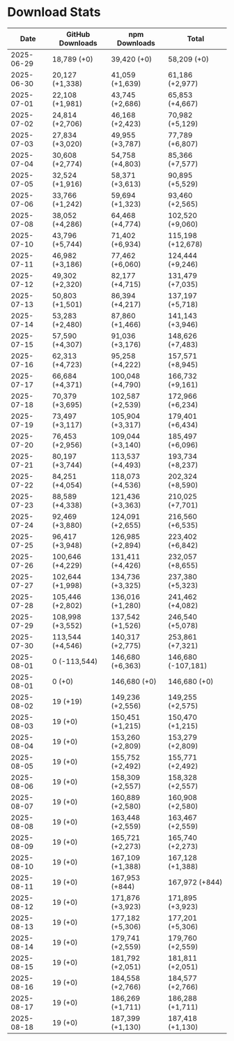 # Download Stats

| Date       | GitHub Downloads | npm Downloads    | Total              |
| ---------- | ---------------- | ---------------- | ------------------ |
| 2025-06-29 | 18,789 (+0)      | 39,420 (+0)      | 58,209 (+0)        |
| 2025-06-30 | 20,127 (+1,338)  | 41,059 (+1,639)  | 61,186 (+2,977)    |
| 2025-07-01 | 22,108 (+1,981)  | 43,745 (+2,686)  | 65,853 (+4,667)    |
| 2025-07-02 | 24,814 (+2,706)  | 46,168 (+2,423)  | 70,982 (+5,129)    |
| 2025-07-03 | 27,834 (+3,020)  | 49,955 (+3,787)  | 77,789 (+6,807)    |
| 2025-07-04 | 30,608 (+2,774)  | 54,758 (+4,803)  | 85,366 (+7,577)    |
| 2025-07-05 | 32,524 (+1,916)  | 58,371 (+3,613)  | 90,895 (+5,529)    |
| 2025-07-06 | 33,766 (+1,242)  | 59,694 (+1,323)  | 93,460 (+2,565)    |
| 2025-07-08 | 38,052 (+4,286)  | 64,468 (+4,774)  | 102,520 (+9,060)   |
| 2025-07-10 | 43,796 (+5,744)  | 71,402 (+6,934)  | 115,198 (+12,678)  |
| 2025-07-11 | 46,982 (+3,186)  | 77,462 (+6,060)  | 124,444 (+9,246)   |
| 2025-07-12 | 49,302 (+2,320)  | 82,177 (+4,715)  | 131,479 (+7,035)   |
| 2025-07-13 | 50,803 (+1,501)  | 86,394 (+4,217)  | 137,197 (+5,718)   |
| 2025-07-14 | 53,283 (+2,480)  | 87,860 (+1,466)  | 141,143 (+3,946)   |
| 2025-07-15 | 57,590 (+4,307)  | 91,036 (+3,176)  | 148,626 (+7,483)   |
| 2025-07-16 | 62,313 (+4,723)  | 95,258 (+4,222)  | 157,571 (+8,945)   |
| 2025-07-17 | 66,684 (+4,371)  | 100,048 (+4,790) | 166,732 (+9,161)   |
| 2025-07-18 | 70,379 (+3,695)  | 102,587 (+2,539) | 172,966 (+6,234)   |
| 2025-07-19 | 73,497 (+3,117)  | 105,904 (+3,317) | 179,401 (+6,434)   |
| 2025-07-20 | 76,453 (+2,956)  | 109,044 (+3,140) | 185,497 (+6,096)   |
| 2025-07-21 | 80,197 (+3,744)  | 113,537 (+4,493) | 193,734 (+8,237)   |
| 2025-07-22 | 84,251 (+4,054)  | 118,073 (+4,536) | 202,324 (+8,590)   |
| 2025-07-23 | 88,589 (+4,338)  | 121,436 (+3,363) | 210,025 (+7,701)   |
| 2025-07-24 | 92,469 (+3,880)  | 124,091 (+2,655) | 216,560 (+6,535)   |
| 2025-07-25 | 96,417 (+3,948)  | 126,985 (+2,894) | 223,402 (+6,842)   |
| 2025-07-26 | 100,646 (+4,229) | 131,411 (+4,426) | 232,057 (+8,655)   |
| 2025-07-27 | 102,644 (+1,998) | 134,736 (+3,325) | 237,380 (+5,323)   |
| 2025-07-28 | 105,446 (+2,802) | 136,016 (+1,280) | 241,462 (+4,082)   |
| 2025-07-29 | 108,998 (+3,552) | 137,542 (+1,526) | 246,540 (+5,078)   |
| 2025-07-30 | 113,544 (+4,546) | 140,317 (+2,775) | 253,861 (+7,321)   |
| 2025-08-01 | 0 (-113,544)     | 146,680 (+6,363) | 146,680 (-107,181) |
| 2025-08-01 | 0 (+0)           | 146,680 (+0)     | 146,680 (+0)       |
| 2025-08-02 | 19 (+19)         | 149,236 (+2,556) | 149,255 (+2,575)   |
| 2025-08-03 | 19 (+0)          | 150,451 (+1,215) | 150,470 (+1,215)   |
| 2025-08-04 | 19 (+0)          | 153,260 (+2,809) | 153,279 (+2,809)   |
| 2025-08-05 | 19 (+0)          | 155,752 (+2,492) | 155,771 (+2,492)   |
| 2025-08-06 | 19 (+0)          | 158,309 (+2,557) | 158,328 (+2,557)   |
| 2025-08-07 | 19 (+0)          | 160,889 (+2,580) | 160,908 (+2,580)   |
| 2025-08-08 | 19 (+0)          | 163,448 (+2,559) | 163,467 (+2,559)   |
| 2025-08-09 | 19 (+0)          | 165,721 (+2,273) | 165,740 (+2,273)   |
| 2025-08-10 | 19 (+0)          | 167,109 (+1,388) | 167,128 (+1,388)   |
| 2025-08-11 | 19 (+0)          | 167,953 (+844)   | 167,972 (+844)     |
| 2025-08-12 | 19 (+0)          | 171,876 (+3,923) | 171,895 (+3,923)   |
| 2025-08-13 | 19 (+0)          | 177,182 (+5,306) | 177,201 (+5,306)   |
| 2025-08-14 | 19 (+0)          | 179,741 (+2,559) | 179,760 (+2,559)   |
| 2025-08-15 | 19 (+0)          | 181,792 (+2,051) | 181,811 (+2,051)   |
| 2025-08-16 | 19 (+0)          | 184,558 (+2,766) | 184,577 (+2,766)   |
| 2025-08-17 | 19 (+0)          | 186,269 (+1,711) | 186,288 (+1,711)   |
| 2025-08-18 | 19 (+0)          | 187,399 (+1,130) | 187,418 (+1,130)   |
